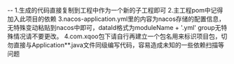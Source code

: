 --
    1.生成的代码直接复制到工程中作为一个新的子工程即可
    2.主工程pom中记得加入此项目的依赖
    3.nacos-application.yml里的内容为nacos存储的配置信息，无特殊变动粘贴到nacos中即可，dataId格式为moduleName + '.yml'
      group无特殊情况请不要更改。
    4.com.xqoo包下请自行再建立一个包名用来标识项目包，切勿直接与Application**.java文件同级编写代码，容易造成未知的一些依赖扫描等问题
